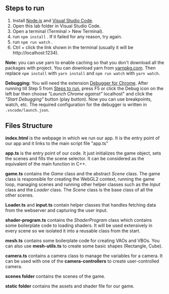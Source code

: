 ## Steps to run

1. Install [Node.js](https://nodejs.org/en/) and [Visual Studio Code](https://code.visualstudio.com/).
2. Open this lab folder in Visual Studio Code.
3. Open a terminal (Terminal > New Terminal).
4. run `npm install` . If it failed for any reason, try again.
5. run `npm run watch` .
6. Ctrl + click the link shown in the terminal (usually it will be http://localhost:1234).

**Note:** you can use yarn to enable caching so that you don't download all the packages with project. You can download yarn from [yarnpkg.com](https://yarnpkg.com/lang/en/). Then replace `npm install` with `yarn install` and `npm run watch` with `yarn watch`.

**Debugging:** You will need the extension [Debugger for Chrome](https://marketplace.visualstudio.com/items?itemName=msjsdiag.debugger-for-chrome). After running till Step 5 from [Steps to run](#steps-to-run), press F5 or click the Debug icon on the left bar then choose *"Launch Chrome against"* localhost" and click the *"Start Debugging"* button (play button). Now you can use breakpoints, watch, etc. The required configuration for the debugger is written in `.vscode/launch.json`.

## Files Structure

**index.html** is the webpage in which we run our app. It is the entry point of our app and it links to the main script file "app.ts"

**app.ts** is the entry point of our code. It just initializes the game object, sets the scenes and fills the scene selector. It can be considered as the equivalent of the main function in C++.

**game.ts** contains the *Game* class and the abstract *Scene* class. The game class is responsible for creating the WebGL2 context, running the game loop, managing scenes and running other helper classes such as the *Input* class and the *Loader* class. The *Scene* class is the base class of all the other scenes.

**Loader.ts** and **input.ts** contain helper classes that handles fetching data from the webserver and capturing the user input.

**shader-program.ts** contains the *ShaderProgram* class which contains some boilerplate code to loading shaders. It will be used extensively in every scene so we isolated it into a reusable class from the start.

**mesh.ts** contains some boilerplate code for creating VAOs and VBOs. You can also use **mesh-utils.ts** to create some basic shapes (Rectangle, Cube).

**camera.ts** contains a camera class to manage the variables for a camera. It can be used with one of the **camera-controllers** to create user-controlled camera.

**scenes folder** contains the scenes of the game.

**static folder** contains the assets and shader file for our game.

